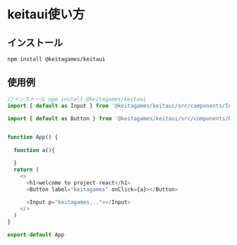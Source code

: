# keitaui使い方
## インストール
```npm install @keitagames/keitaui```

## 使用例
```javascript
//インストール npm install @keitagames/keitaui
import { default as Input } from '@keitagames/keitaui/src/components/Input'

import { default as Button } from '@keitagames/keitaui/src/components/Button'


function App() {
  
  function a(){

  }
  return (
    <>
      <h1>welcome to project-react</h1>
      <Button label="keitagames" onClick={a}></Button> 
      
      <Input p="keitagames..."></Input>
    </>
  )
}

export default App
```
